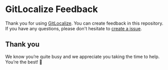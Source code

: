 # GitLocalize Feedback

Thank you for using [GitLocalize](https://gitlocalize.com/). You can create feedback in this repository. If you have any questions, please don't hesitate to [create a issue](https://github.com/gitlocalize/feedback/issues/new).

## Thank you

We know you’re quite busy and we appreciate you taking the time to help. You’re the best! :100:
